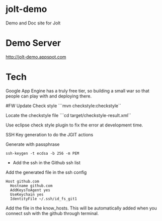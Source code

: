 jolt-demo
=========

Demo and Doc site for Jolt

# Demo Server

http://jolt-demo.appspot.com

# Tech

Google App Engine has a truly free tier, so building a small war so that people can play with and deploying there.

#FW Update
Check style
```mvn checkstyle:checkstyle``

Locate the checkstyle file
```cd target/checkstyle-result.xml``

Use eclipse check style plugin to fix the error at development time.

SSH Key generation to do the JGIT actions

Generate with passphrase
```
ssh-keygen -t ecdsa -b 256 -m PEM
```
- Add the ssh in the Github ssh list

Add the generated file in the ssh config
```
Host github.com
  Hostname github.com
  AddKeysToAgent yes
  UseKeychain yes
  IdentityFile ~/.ssh/id_fs_git1
```
Add the file in the know_hosts. This will be automatically added when you connect ssh with the github through terminal.
